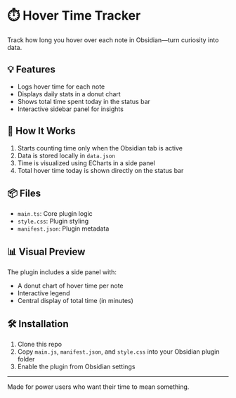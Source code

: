 # ⏱️ Hover Time Tracker

Track how long you hover over each note in Obsidian—turn curiosity into data.

## 💡 Features

- Logs hover time for each note
- Displays daily stats in a donut chart
- Shows total time spent today in the status bar
- Interactive sidebar panel for insights

## 🚀 How It Works

1. Starts counting time only when the Obsidian tab is active
2. Data is stored locally in `data.json`
3. Time is visualized using ECharts in a side panel
4. Total hover time today is shown directly on the status bar

## 📦 Files

- `main.ts`: Core plugin logic
- `style.css`: Plugin styling
- `manifest.json`: Plugin metadata

## 📊 Visual Preview

The plugin includes a side panel with:
- A donut chart of hover time per note
- Interactive legend
- Central display of total time (in minutes)

## 🛠️ Installation

1. Clone this repo
2. Copy `main.js`, `manifest.json`, and `style.css` into your Obsidian plugin folder
3. Enable the plugin from Obsidian settings

---

Made for power users who want their time to mean something.

